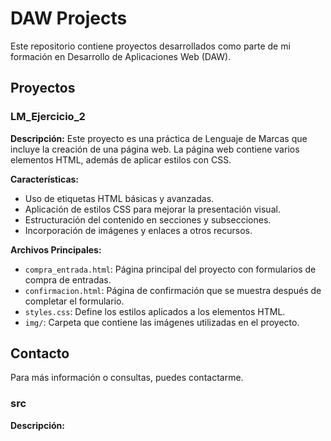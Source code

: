 # DAW Projects

Este repositorio contiene proyectos desarrollados como parte de mi formación en Desarrollo de Aplicaciones Web (DAW).

## Proyectos

### LM_Ejercicio_2

**Descripción:**
Este proyecto es una práctica de Lenguaje de Marcas que incluye la creación de una página web. La página web contiene varios elementos HTML, además de aplicar estilos con CSS.

**Características:**
- Uso de etiquetas HTML básicas y avanzadas.
- Aplicación de estilos CSS para mejorar la presentación visual.
- Estructuración del contenido en secciones y subsecciones.
- Incorporación de imágenes y enlaces a otros recursos.

**Archivos Principales:**
- `compra_entrada.html`: Página principal del proyecto con formularios de compra de entradas.
- `confirmacion.html`: Página de confirmación que se muestra después de completar el formulario.
- `styles.css`: Define los estilos aplicados a los elementos HTML.
- `img/`: Carpeta que contiene las imágenes utilizadas en el proyecto.


## Contacto

Para más información o consultas, puedes contactarme.

### src

**Descripción:**

